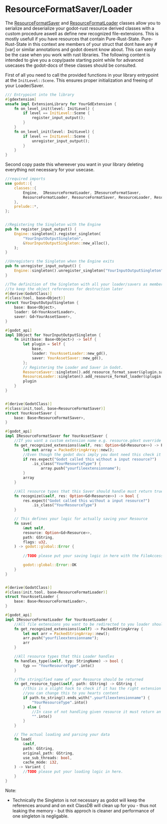 <!--
  ~ Copyright (c) godot-rust; Bromeon and contributors.
  ~ This Source Code Form is subject to the terms of the Mozilla Public
  ~ License, v. 2.0. If a copy of the MPL was not distributed with this
  ~ file, You can obtain one at https://mozilla.org/MPL/2.0/.
-->

# ResourceFormatSaver/Loader
The [ResourceFormatSaver](https://docs.godotengine.org/en/stable/classes/class_resourceformatsaver.html) and [ResourceFormatLoader](https://docs.godotengine.org/en/stable/classes/class_resourceformatloader.html) classes allow you to serialize and deserialize your godot-rust resource derived classes with a custom procedure aswell as define new recognized file-extensions. This is mostly usefull if you have resources that contain Pure-Rust-State. Pure-Rust-State in this context are members of your struct that dont have any #[var] or similar annotations and godot doesnt know about. This can easily be the case when you work with rust libraries. The following content is intended to give you a copy/paste starting point while for advanced usecases the godot-docs of these classes should be consulted.

First of all you need to call the provided functions in your library entrypoint at the `InitLevel::Scene`.
This ensures proper initialization and freeing of your Loader/Saver.
```rust
/// Entrypoint into the library
#[gdextension]
unsafe impl ExtensionLibrary for YourGdExtension {
    fn on_level_init(level: InitLevel) {
        if level == InitLevel::Scene {
            register_input_output();
        }
    }
    fn on_level_init(level: InitLevel) {
        if level == InitLevel::Scene {
            unregister_input_output();
        }
    }
}
```
Second copy paste this whereever you want in your library deleting everything not necessary for your usecase.

```rust
//required imports
use godot::{
    classes::{
        Engine,  IResourceFormatLoader, IResourceFormatSaver,
        ResourceFormatLoader, ResourceFormatSaver, ResourceLoader, ResourceSaver,
    },
    prelude::*,
};


//Registering the Singleton with the Engine
pub fn register_input_output() {
    Engine::singleton().register_singleton(
        "YourInputOutputSingleton",
        &YourInputOutputSingleton::new_alloc(),
    );
}

//Unregisters the Singleton when the Engine exits
pub fn unregister_input_output() {
    Engine::singleton().unregister_singleton("YourInputOutputSingleton");
}

//The definition of the Singleton with all your loader/savers as members
//to keep the object references for destruction later
#[derive(GodotClass)]
#[class(tool, base=Object)]
struct YourInputOutputSingleton {
    base: Base<Object>,
    loader: Gd<YourAssetLoader>,
    saver: Gd<YourAssetSaver>,
}

#[godot_api]
impl IObject for YourInputOutputSingleton {
    fn init(base: Base<Object>) -> Self {
        let plugin = Self {
            base,
            loader: YourAssetLoader::new_gd(),
            saver: YourAssetSaver::new_gd(),
        };
        // Registering the Loader and Saver in Godot.
        ResourceSaver::singleton().add_resource_format_saver(&plugin.saver);
        ResourceLoader::singleton().add_resource_format_loader(&plugin.loader);
        plugin
    }
}


#[derive(GodotClass)]
#[class(init,tool, base=ResourceFormatSaver)]
struct YourAssetSaver {
    base: Base<ResourceFormatSaver>,
}

#[godot_api]
impl IResourceFormatSaver for YourAssetSaver {
    //If you want a custom extension name e.g. resource.gdext override this 
    fn get_recognized_extensions(&self, res: Option<Gd<Resource>>) -> PackedStringArray {
        let mut array = PackedStringArray::new();
        //Even though the godot docs imply you dont need this check it is in fact necessary
        if res.expect("Godot called this without a input resource?")
            .is_class("YourResourceType") {
                array.push("yourfileextensionname");
        }
        array
    }

    //All resource types that this Saver should handle must return true 
    fn recognize(&self, res: Option<Gd<Resource>>) -> bool {
        res.expect("Godot called this without a input resource?")
            .is_class("YourResourceType")
    }

    // This defines your logic for actually saving your Resource
    fn save(
        &mut self,
        resource: Option<Gd<Resource>>,
        path: GString,
        flags: u32,
    ) -> godot::global::Error {
        
        //TODO please put your saving logic in here with the FileAccess api

        godot::global::Error::OK
    }
}


#[derive(GodotClass)]
#[class(init,tool, base=ResourceFormatLoader)]
struct YourAssetLoader {
    base: Base<ResourceFormatLoader>,
}

#[godot_api]
impl IResourceFormatLoader for YourAssetLoader {
    //All file extensions you want to be redirected to you loader should be added here
    fn get_recognized_extensions(&self) -> PackedStringArray {
        let mut arr = PackedStringArray::new();
        arr.push("yourfileextensionname");
        arr
    }

    //All resource types that this Loader handles
    fn handles_type(&self, typ: StringName) -> bool {
        typ == "YourResourceType".into()
    }

    //The stringified name of your Resource should be returned  
    fn get_resource_type(&self, path: GString) -> GString {
        //this is a slight hack to check if it has the right extension
        //you can change this to you hearts content
        if path.to_string().ends_with(".yourfileextensionname") {
            "YourResourceType".into()
        } else {
            //In case of not handling given resource it must return an empty string
            "".into()
        }
    }

    // The actual loading and parsing your data
    fn load(
        &self,
        path: GString,
        original_path: GString,
        use_sub_threads: bool,
        cache_mode: i32,
    ) -> Variant {
        //TODO please put your loading logic in here.
    }
}
```

Note:
- Technically the Singleton is not necessary as godot will keep the references around and on exit ClassDB will clean up for you - thus not leaking the memory - but this approch is cleaner and performance of one singleton is negligable.